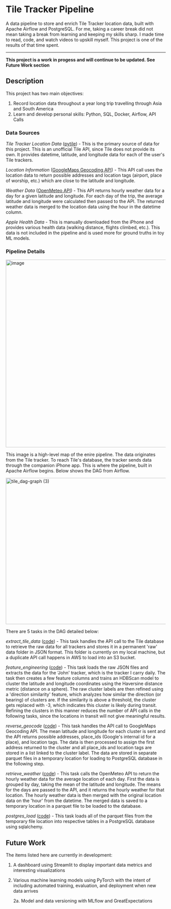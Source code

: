 <h1/>Tile Tracker Pipeline</h1>
A data pipeline to store and enrich Tile Tracker location data, built with Apache Airflow and PostgreSQL. For me, taking a career break did not mean taking a break from learning and keeping my skills sharp. I made time to read, code, and watch videos to upskill myself. This project is one of the results of that time spent.

---------------------------------------------------------------------
**This project is a work in progess and will continue to be updated. See Future Work section**

<h2/>Description</h2>
This project has two main objectives:

1. Record location data throughout a year long trip travelling through Asia and South America
2. Learn and develop personal skills: Python, SQL, Docker, Airflow, API Calls

<h3/>Data Sources</h3>

*Tile Tracker Location Data* ([pytile](https://pypi.org/project/pytile/2.0.1/)) - This is the primary source of data for this project. This is an unofficial Tile API, since Tile does not provide its own. It provides datetime, latitude, and longitude data for each of the user's Tile trackers.

*Location Information* ([GoogleMaps Geocoding API](https://developers.google.com/maps/documentation/geocoding)) - This API call uses the location data to return possible addresses and location tags (airport, place of worship, etc.) which are close to the latitude and longitude.

*Weather Data* ([OpenMeteo API](https://open-meteo.com/)) - This API returns hourly weather data for a day for a given latitude and longitude. For each day of the trip, the average latitude and longitude were calculated then passed to the API. The returned weather data is merged to the location data using the hour in the datetime column.

*Apple Health Data* - This is manually downloaded from the iPhone and provides various health data (walking distance, flights climbed, etc.). This data is not included in the pipeline and is used more for ground truths in toy ML models.

<h3/>Pipeline Details</h3>
<img width="1905" height="590" alt="image" src="https://github.com/user-attachments/assets/c1e7cac1-c527-462f-a56f-229d7f17339d" />

This image is a high-level map of the enire pipeline. The data originates from the Tile tracker. To reach Tile's database, the tracker sends data through the companion iPhone app. This is where the pipeline, built in Apache Airflow begins. Below shows the DAG from Airflow.

<img width="2013" height="460" alt="tile_dag-graph (3)" src="https://github.com/user-attachments/assets/c74c25dd-0bea-4723-98ef-f8a814324cf0" />

There are 5 tasks in the DAG detailed below:

*extract_tile_data* ([code](data_handling/extract_tile_data.py)) - This task handles the API call to the Tile database to retrieve the raw data for all trackers and stores it in a permanent 'raw' data folder in JSON format. This folder is currently on my local machine, but a duplicate API call happens in AWS to load into an S3 bucket.

*feature_engineering* ([code](data_handling/feature_engineering.py)) - This task loads the raw JSON files and extracts the data for the 'John' tracker, which is the tracker I carry daily. The task then creates a few feature columns and trains an HDBScan model to cluster the latitude and longitude coordinates using the Haversine distance metric (distance on a sphere). The raw cluster labels are then refined using a 'direction similarity' feature, which analyzes how similar the direction (or bearing) of clusters are. If the similarity is above a threshold, the cluster gets replaced with -3, which indicates this cluster is likely during transit. Refining the clusters in this manner reduces the number of API calls in the following tasks, since the locations in transit will not give meaningful results.

*reverse_geocode* ([code](data_handling/reverse_geocode.py)) - This task handles the API call to GoogleMaps Geocoding API. The mean latitude and longitude for each cluster is sent and the API returns possible addresses, place_ids (Google's internal id for a place), and location tags. The data is then processed to assign the first address returned to the cluster and all place_ids and location tags are stored in a list linked to the cluster label. The data are stored in separate parquet files in a temporary location for loading to PostgreSQL database in the following step.

*retrieve_weather* ([code](data_handling/retrieve_weather.py)) - This task calls the OpenMeteo API to return the hourly weather data for the average location of each day. First the data is grouped by day, taking the mean of the latitude and longitude. The means for the days are passed to the API, and it returns the hourly weather for that location. The hourly weather data is then merged with the original location data on the 'hour' from the datetime. The merged data is saved to a temporary location in a parquet file to be loaded to the database.

*postgres_load*  ([code](data_handling/postgres_load.py)) - This task loads all of the parquet files from the temporary file location into respective tables in a PostgreSQL database using sqlalchemy.

<h2/>Future Work</h2>
The items listed here are currently in development:

1. A dashboard using Streamlit to display important data metrics and interesting visualizations
2. Various machine learning models using PyTorch with the intent of including automated training, evaluation, and deployment when new data arrives

    2a. Model and data versioning with MLflow and GreatExpectations
